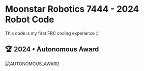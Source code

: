 # Moonstar Robotics 7444 - 2024 Robot Code

This code is my first FRC coding experience :)

## 🏆 2024 • Autonomous Award

![AUTONOMOUS_AWARD](https://i.hizliresim.com/amtulfg.jpg)